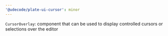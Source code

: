 ```yaml
---
'@udecode/plate-ui-cursor': minor
---
```


`CursorOverlay`: component that can be used to display controlled cursors or selections over the editor
